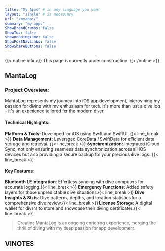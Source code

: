 ```yaml
---
title: "My Apps" # in any language you want
layout: "single" # is necessary
url: "/myapps/"
summary: "my apps"
ShowBreadCrumbs: false
ShowToc: false
ShowReadingTime: false
ShowPostNavLinks: false
ShowShareButtons: false
---
```


{{< notice info >}}
This page is currently under construction.
{{< /notice >}}

## MantaLog

### Project Overview:
MantaLog represents my journey into iOS app development, intertwining my passion for diving with my enthusiasm for tech. It's more than just a dive log - it's an experience tailored for the modern diver.

#### Technical Highlights:
**Platform & Tools:** Developed for iOS using Swift and SwiftUI. {{< line_break >}}
**Data Management:** Leveraged CoreData / SwiftData for efficient data storage and retrieval. {{< line_break >}}
**Synchronization:** Integrated iCloud Sync, not only ensuring seamless data synchronization across all iOS devices but also providing a secure backup for your precious dive logs. {{< line_break >}}

#### Key Features:
**Bluetooth LE Integration**: Effortless syncing with dive computers for accurate logging.{{< line_break >}}
**Emergency Functions**: Added safety layers for those unpredictable dive situations.{{< line_break >}}
**Dive Insights & Stats**: Dive patterns, depths, and location statistics for a comprehensive dive review.{{< line_break >}}
**License Storage**: A digital wallet for divers to store and showcase their diving certificates.{{< line_break >}}

> Creating MantaLog is an ongoing enriching experience, merging the thrill of diving with my deep passion for app development.

## VINOTES